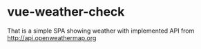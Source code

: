 # vue-weather-check
That is a simple SPA showing weather with implemented API from http://api.openweathermap.org
